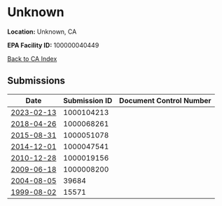 # Unknown

**Location:** Unknown, CA

**EPA Facility ID:** 100000040449

[Back to CA Index](../../index.md)

## Submissions

| Date | Submission ID | Document Control Number |
|------|--------------|-------------------------|
| [2023-02-13](submissions/1000104213.md) | 1000104213 |  |
| [2018-04-26](submissions/1000068261.md) | 1000068261 |  |
| [2015-08-31](submissions/1000051078.md) | 1000051078 |  |
| [2014-12-01](submissions/1000047541.md) | 1000047541 |  |
| [2010-12-28](submissions/1000019156.md) | 1000019156 |  |
| [2009-06-18](submissions/1000008200.md) | 1000008200 |  |
| [2004-08-05](submissions/39684.md) | 39684 |  |
| [1999-08-02](submissions/15571.md) | 15571 |  |
